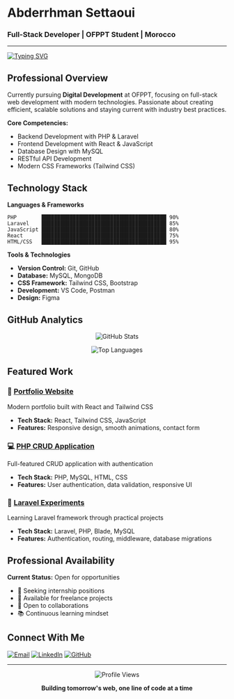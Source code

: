 # Abderrhman Settaoui
### Full-Stack Developer | OFPPT Student | Morocco

---

[![Typing SVG](https://readme-typing-svg.herokuapp.com?font=Inter&weight=500&size=24&pause=1000&color=0EA5E9&center=false&vCenter=true&width=600&lines=Building+modern+web+applications;Specializing+in+Laravel+%26+React;Always+learning+new+technologies)](https://git.io/typing-svg)

## Professional Overview

Currently pursuing **Digital Development** at OFPPT, focusing on full-stack web development with modern technologies. Passionate about creating efficient, scalable solutions and staying current with industry best practices.

**Core Competencies:**
- Backend Development with PHP & Laravel
- Frontend Development with React & JavaScript
- Database Design with MySQL
- RESTful API Development
- Modern CSS Frameworks (Tailwind CSS)

## Technology Stack

<div align="left">

**Languages & Frameworks**
```
PHP        ████████████████████████████████████████ 90%
Laravel    ████████████████████████████████████████ 85%
JavaScript ████████████████████████████████████████ 80%
React      ████████████████████████████████████████ 75%
HTML/CSS   ████████████████████████████████████████ 95%
```

**Tools & Technologies**
- **Version Control:** Git, GitHub
- **Database:** MySQL, MongoDB
- **CSS Framework:** Tailwind CSS, Bootstrap
- **Development:** VS Code, Postman
- **Design:** Figma

</div>

## GitHub Analytics

<div align="center">

![GitHub Stats](https://github-readme-stats.vercel.app/api?username=abdarrhmanessetaoui&show_icons=true&theme=transparent&hide_border=true&title_color=0EA5E9&text_color=64748B&icon_color=0EA5E9)

![Top Languages](https://github-readme-stats.vercel.app/api/top-langs/?username=abdarrhmanessetaoui&layout=compact&theme=transparent&hide_border=true&title_color=0EA5E9&text_color=64748B&langs_count=6)

</div>

## Featured Work

### 🚀 [Portfolio Website](https://github.com/abdarrhmanessetaoui/portfolio-site)
Modern portfolio built with React and Tailwind CSS
- **Tech Stack:** React, Tailwind CSS, JavaScript
- **Features:** Responsive design, smooth animations, contact form

### 💻 [PHP CRUD Application](https://github.com/abdarrhmanessetaoui/php-crud-practice)
Full-featured CRUD application with authentication
- **Tech Stack:** PHP, MySQL, HTML, CSS
- **Features:** User authentication, data validation, responsive UI

### 🎯 [Laravel Experiments](https://github.com/abdarrhmanessetaoui/laravel-experiments)
Learning Laravel framework through practical projects
- **Tech Stack:** Laravel, PHP, Blade, MySQL
- **Features:** Authentication, routing, middleware, database migrations

## Professional Availability

**Current Status:** Open for opportunities
- 🎯 Seeking internship positions
- 💼 Available for freelance projects
- 🤝 Open to collaborations
- 📚 Continuous learning mindset

## Connect With Me

<div align="left">

[![Email](https://img.shields.io/badge/Email-0EA5E9?style=flat-square&logo=gmail&logoColor=white)](mailto:ssetaouiabdarrhmane2004@gmail.com)
[![LinkedIn](https://img.shields.io/badge/LinkedIn-0EA5E9?style=flat-square&logo=linkedin&logoColor=white)](https://www.linkedin.com/in/abderrhman-settaoui-33569b305/)
[![GitHub](https://img.shields.io/badge/GitHub-0EA5E9?style=flat-square&logo=github&logoColor=white)](https://github.com/abdarrhmanessetaoui)

</div>

---

<div align="center">

![Profile Views](https://komarev.com/ghpvc/?username=abdarrhmanessetaoui&color=0EA5E9&style=flat-square&label=Profile+Views)

**Building tomorrow's web, one line of code at a time**

</div>
